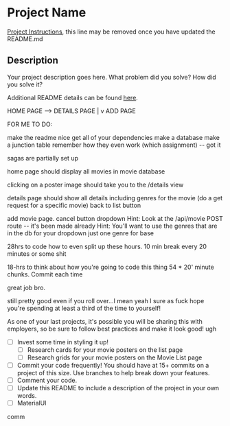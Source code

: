 # Project Name

[Project Instructions](./INSTRUCTIONS.md), this line may be removed once you have updated the README.md

## Description

Your project description goes here. What problem did you solve? How did you solve it?

Additional README details can be found [here](https://github.com/PrimeAcademy/readme-template/blob/master/README.md).



HOME PAGE --> DETAILS PAGE
|
v
ADD PAGE



FOR ME TO DO:

make the readme nice
get all of your dependencies
make a database
make a junction table
    remember how they even work (which assignment) -- got it
    
sagas are partially set up

home page should display all movies in movie database

clicking on a poster image should take you to the /details view

details page should show all details including genres for the movie
(do a get request for a specific movie)
back to list button 

add movie page.
cancel button 
dropdown
Hint: Look at the /api/movie POST route -- it's been made already
Hint: You'll want to use the genres that are in the db for your dropdown
just one genre for base

28hrs to code
how to even split up these hours.
10 min break every 20 minutes or some shit

18-hrs to think about how you're going to code this thing
54 * 20' minute chunks. Commit each time

great job bro.

still pretty good even if you roll over...I mean yeah I sure as fuck hope
you're spending at least a third of the time to yourself!


As one of your last projects, it's possible you will be sharing this with employers, so be sure to follow best practices and make it look good! ugh

- [ ] Invest some time in styling it up!
    - [ ] Research cards for your movie posters on the list page
    - [ ] Research grids for your movie posters on the Movie List page
- [ ] Commit your code frequently! You should have at 15+ commits on a project of this size. Use branches to help break down your features.
- [ ] Comment your code.
- [ ] Update this README to include a description of the project in your own words.
- [ ] MaterialUI

comm